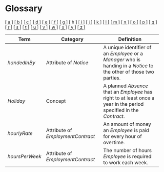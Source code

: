 # Glossary

[[ a ]](../glossary.md) [[ b ]](b.md) [[ c ]](c.md) [[ d ]](d.md) [[ e ]](e.md) [[ f ]](f.md) [[ g ]](g.md) \[ h \] [[ i ]](i.md) [[ j ]](j.md) [[ k ]](k.md) [[ l ]](l.md) [[ m ]](m.md) [[ n ]](n.md) [[ o ]](o.md) [[ p ]](p.md) [[ q ]](q.md) [[ r ]](r.md) [[ s ]](s.md) [[ t ]](t.md) [[ u ]](u.md) [[ v ]](v.md) [[ w ]](w.md) [[ x ]](x.md) [[ y ]](y.md) [[ z ]](z.md)

| Term           | Category                          | Definition                                                                                                          |
| -------------- | --------------------------------- | ------------------------------------------------------------------------------------------------------------------- |
| _handedInBy_   | Attribute of _Notice_             | A unique identifier of an _Employee_ or a _Manager_ who is handing in a _Notice_ to the other of those two parties. |
| _Holiday_      | Concept                           | A planned _Absence_ that an _Employee_ has right to at least once a year in the period specified in the _Contract_. |
| _hourlyRate_   | Attribute of _EmploymentContract_ | An amount of money an _Employee_ is paid for every hour of overtime.                                                |
| _hoursPerWeek_ | Attribute of _EmploymentContract_ | The number of hours _Employee_ is required to work each week.                                                       |
